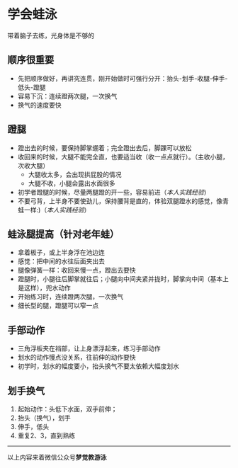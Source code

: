 学会蛙泳
====

带着脑子去练，光身体是不够的

顺序很重要
----
+ 先把顺序做好，再讲究连贯，刚开始做时可强行分开：抬头-划手-收腿-伸手-低头-蹬腿
+ 容易下沉：连续蹬两次腿，一次换气
+ 换气的速度要快

蹬腿
----
+ 蹬出去的时候，要保持脚掌绷着；完全蹬出去后，脚踝可以放松
+ 收回来的时候，大腿不能完全直，也要适当收（收一点点就行）。（主收小腿，次收大腿）
  - 大腿收太多，会出现拱屁股的情况
  - 大腿不收，小腿会露出水面很多
+ 初学者蹬腿的时候，尽量两腿蹬的开一些，容易前进（*本人实践经验*）
+ 不要弓背，上半身不要使劲儿，保持腰背是直的，体验双腿蹬水的感觉，像青蛙一样:)（*本人实践经验*）

蛙泳腿提高（针对老年蛙）
----
+ 拿着板子，或上半身浮在池边连
+ 感觉：把中间的水往后面夹出去
+ 腿像弹簧一样：收回来慢一点，蹬出去要快
+ 蹬腿时，小腿往后脚掌就往后；小腿向中间夹紧并拢时，脚掌向中间（基本上是这样），兜水动作
+ 开始练习时，连续蹬两次腿，一次换气
+ 细长型的腿，蹬腿可以窄一点

手部动作
----
+ 三角浮板夹在裆部，让上身漂浮起来，练习手部动作
+ 划水的动作慢点没关系，往前伸的动作要快
+ 初学时，划水的幅度要小，抬头换气不要太依赖大幅度划水

划手换气
----
1. 起始动作：头低下水面，双手前伸；
2. 抬头（换气），划手
3. 伸手，低头
4. 重复2、3，直到熟练

* * *
以上内容来着微信公众号**梦觉教游泳**
